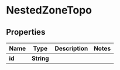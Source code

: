 

# NestedZoneTopo


## Properties

Name | Type | Description | Notes
------------ | ------------- | ------------- | -------------
**id** | **String** |  | 



